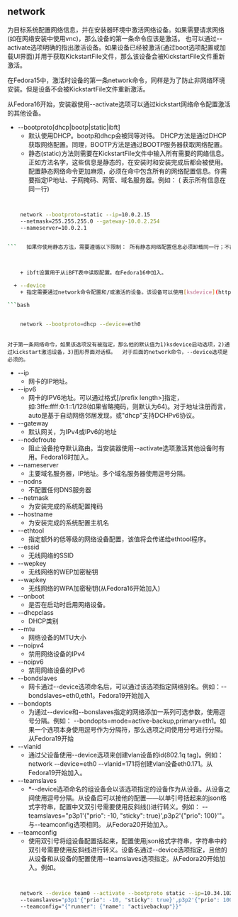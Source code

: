 ## network 


为目标系统配置网络信息，并在安装器环境中激活网络设备。如果需要请求网络(如在网络安装中使用vnc)，那么设备的第一条命令应该是激活。	也可以通过--activate选项明确的指出激活设备。如果设备已经被激活(通过boot选项配置或加载UI界面)并用于获取KickstartFile文件，那么该设备会被KickstartFile文件重新激活。

在Fedora15中，激活时设备的第一条network命令，同样是为了防止非网络环境安装。但是设备不会被KickstartFile文件重新激活。

从Fedora16开始，安装器使用--activate选项可以通过kickstart网络命令配置激活的其他设备。

  + --bootproto[dhcp|bootp|static|ibft]
    + 默认使用DHCP。bootp和dhcp会被同等对待。
	DHCP方法是通过DHCP获取网络配置。同理，BOOTP方法是通过BOOTP服务器获取网络配置。
    + 静态(static)方法则需要在KickstartFile文件中输入所有需要的网络信息。正如方法名字，这些信息是静态的，在安装时和安装完成后都会被使用。配置静态网络命令更加麻烦，必须在命中包含所有的网络配置信息。你需要指定IP地址、子网掩码、网管、域名服务器。例如： (  表示所有信息在同一行)   

```bash


	network --bootproto=static --ip=10.0.2.15   
	--netmask=255.255.255.0 --gateway-10.0.2.254   
	--nameserver=10.0.2.1	
	

```   如果你使用静态方法，需要遵循以下限制： 所有静态网络配置信息必须卸载同一行；不能使用反斜线将多行封装成一行，比如说上面的例子。(-.-|||) 


	
    + ibft设置用于从iBFT表中读取配置。在Fedora16中加入。

  + --device
    + 指定需要通过network命令配置和/或激活的设备。该设备可以使用[ksdevice](http://fedoraproject.org/wiki/Anaconda_Boot_Options#ksdevice)启动选项同样的方式指定。例如：   

```bash


	network --bootproto=dhcp --device=eth0
	

```


	对于第一条网络命令，如果该选项没有被指定，那么他的默认值为1)ksdevice启动选项，2)通过kickstart激活设备，3)图形界面对话框。  对于后面的network命令，--device选项是必须的。

  + --ip
    + 网卡的IP地址。
  + --ipv6
    + 网卡的IPV6地址。可以通过格式<IPv6 address>[/prefix length>]指定，如:3ffe:ffff:0:1::1/128(如果省略掩码，则默认为64)。对于地址注册而言，auto是基于自动网络邻居发现，或"dhcp"支持DCHPv6协议。
  + --gateway
    + 默认网关，为IPv4或IPv6的地址
  + --nodefroute
    + 阻止设备抢夺默认路由。当安装器使用--activate选项激活其他设备时有用。Fedora16时加入。
  + --nameserver
    + 主要域名服务器，IP地址。多个域名服务器使用逗号分隔。
  + --nodns
    + 不配置任何DNS服务器
  + --netmask
    + 为安装完成的系统配置掩码
  + --hostname
    + 为安装完成的系统配置主机名
  + --ethtool
    + 指定额外的低等级的网络设备配置，该值将会传递给ethtool程序。
  + --essid
    + 无线网络的SSID
  + --wepkey
    + 无线网络的WEP加密秘钥
  + --wapkey
    + 无线网络的WPA加密秘钥(从Fedora16开始加入)
  + --onboot
    + 是否在启动时启用网络设备。
  + --dhcpclass
    + DHCP类别
  + --mtu
    + 网络设备的MTU大小
  + --noipv4
    + 禁用网络设备的IPv4
  + --noipv6
    + 禁用网络设备的IPv6
  + --bondslaves
    + 网卡通过--device选项命名后，可以通过该选项指定网络别名。例如：--bondslaves=eth0,eth1。Fedora19开始加入
  + --bondopts
    + 为通过--device和--bonslaves指定的网络添加一系列可选参数，使用逗号分隔。例如： --bondopts=mode=active-backup,primary=eth1。如果一个选项本身使用逗号作为分隔符，那么选项之间使用分号进行分隔。从Fedora19开始
  + --vlanid
    + 通过父设备使用--device选项来创建vlan设备的id(802.1q tag)。例如：network --device=eth0 --vlanid=171将创建vlan设备eth0.171。从Fedora19开始加入。
  + --teamslaves
    + *--device选项命名的组设备会以该选项指定的设备作为从设备。从设备之间使用逗号分隔。从设备后可以接他的配置——以单引号括起来的json格式字符串，配置中又双引号需要使用反斜线()进行转义。例如： --teamslaves="p3p1'{"prio": -10, "sticky": true}',p3p2'{"prio": 100}'"。与--teamconfig选项相同。 从Fedora20开始加入。
  + --teamconfig
    + 使用双引号将组设备配置括起来，配置使用json格式字符串，字符串中的双引号需要使用反斜线进行转义。设备名通过--device选项指定，且他的从设备和从设备的配置使用--teamslaves选项指定。从Fedora20开始加入。例如。   

```bash


	network --device team0 --activate --bootproto static --ip=10.34.102.222 --netmask=255.255.255.0 --gateway=10.34.102.254 --nameserver=10.34.39.2  
	--teamslaves="p3p1'{"prio": -10, "sticky": true}',p3p2'{"prio": 100}'" 
	--teamconfig="{"runner": {"name": "activebackup"}}"
	

```




